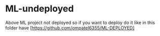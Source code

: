# ML-undeployed

Above ML project not deployed so if you want to deploy do it like in this folder have [https://github.com/ompatel6355/ML-DEPLOYED]

